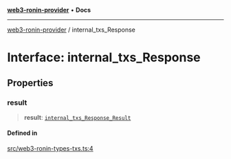 [**web3-ronin-provider**](../README.md) • **Docs**

***

[web3-ronin-provider](../globals.md) / internal\_txs\_Response

# Interface: internal\_txs\_Response

## Properties

### result

> **result**: [`internal_txs_Response_Result`](internal_txs_Response_Result.md)

#### Defined in

[src/web3-ronin-types-txs.ts:4](https://github.com/chuacw/web3-ronin-provider/blob/7251b9677bbb79d30e6a4204bfabcc38fab6aa15/src/web3-ronin-types-txs.ts#L4)
